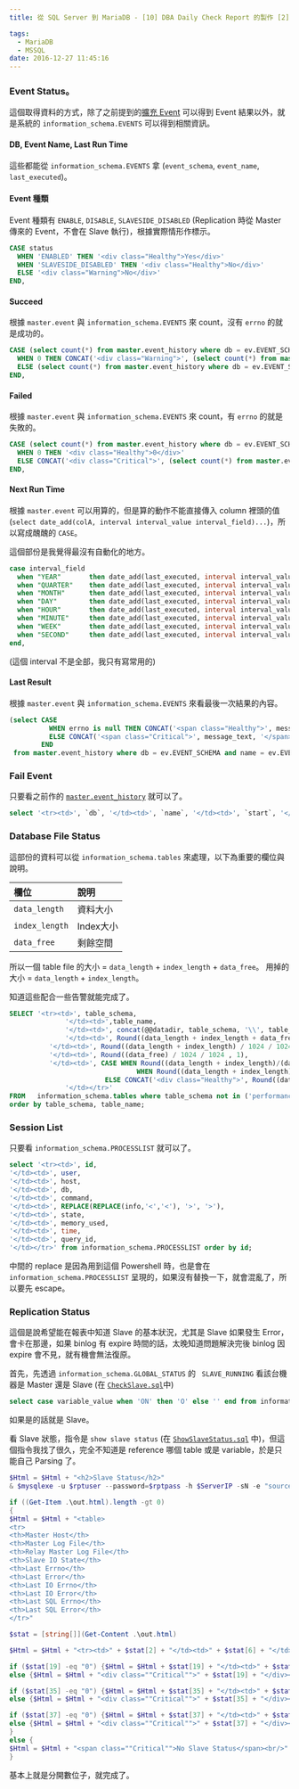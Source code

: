 ```yaml
---
title: 從 SQL Server 到 MariaDB - [10] DBA Daily Check Report 的製作 [2]

tags:
  - MariaDB
  - MSSQL
date: 2016-12-27 11:45:16
---
```


### Event Status。

這個取得資料的方式，除了之前提到的[擴充 Event](https://sujunmin.github.io/blog/2016/09/10/%E5%BE%9E%20SQL%20Server%20%E5%88%B0%20MariaDB%20-%20[4]%20SQL%20Agent%20%E8%88%87%20MariaDB%20Event/)  可以得到 Event 結果以外，就是系統的 `information_schema.EVENTS` 可以得到相關資訊。

#### DB, Event Name, Last Run Time
這些都能從 `information_schema.EVENTS` 拿 (`event_schema`, `event_name`, `last_executed`)。

#### Event 種類
Event 種類有 `ENABLE`, `DISABLE`, `SLAVESIDE_DISABLED` (Replication 時從 Master 傳來的 Event，不會在 Slave 執行)，根據實際情形作標示。

```sql
CASE status 
  WHEN 'ENABLED' THEN '<div class="Healthy">Yes</div>' 
  WHEN 'SLAVESIDE_DISABLED' THEN '<div class="Healthy">No</div>' 
  ELSE '<div class="Warning">No</div>' 
END, 
```

#### Succeed
根據 `master.event` 與 `information_schema.EVENTS` 來 count，沒有 `errno` 的就是成功的。

```sql
CASE (select count(*) from master.event_history where db = ev.EVENT_SCHEMA and name = ev.EVENT_NAME and errno is null and start >= subdate(now(), @NumDays)) 
  WHEN 0 THEN CONCAT('<div class="Warning">', (select count(*) from master.event_history where db = ev.EVENT_SCHEMA and name = ev.EVENT_NAME and errno is null and start >= subdate(now(), @NumDays)), '</div>') 
  ELSE (select count(*) from master.event_history where db = ev.EVENT_SCHEMA and name = ev.EVENT_NAME and errno is null and start >= subdate(now(), @NumDays)) 
END,
```

#### Failed
根據 `master.event` 與 `information_schema.EVENTS` 來 count，有 `errno` 的就是失敗的。

```sql
CASE (select count(*) from master.event_history where db = ev.EVENT_SCHEMA and name = ev.EVENT_NAME and errno is not null and start >= subdate(now(), @NumDays)) 
  WHEN 0 THEN '<div class="Healthy">0</div>' 
  ELSE CONCAT('<div class="Critical">', (select count(*) from master.event_history where db = ev.EVENT_SCHEMA and name = ev.EVENT_NAME and errno is not null and start >= subdate(now(), @NumDays)),'</div>') 
END,
```

#### Next Run Time
根據 `master.event` 可以用算的，但是算的動作不能直接傳入 column 裡頭的值 (`select date_add(colA, interval interval_value interval_field)...`)，所以寫成醜醜的 `CASE`。

這個部份是我覺得最沒有自動化的地方。

```sql
case interval_field
  when "YEAR"	    then date_add(last_executed, interval interval_value YEAR)
  when "QUARTER"	then date_add(last_executed, interval interval_value QUARTER)
  when "MONTH"	    then date_add(last_executed, interval interval_value MONTH)
  when "DAY"	    then date_add(last_executed, interval interval_value DAY)
  when "HOUR"	    then date_add(last_executed, interval interval_value HOUR)
  when "MINUTE"	    then date_add(last_executed, interval interval_value MINUTE)
  when "WEEK"	    then date_add(last_executed, interval interval_value WEEK)
  when "SECOND"	    then date_add(last_executed, interval interval_value SECOND)
end,
```

(這個 interval 不是全部，我只有寫常用的)

#### Last Result
根據 `master.event` 與 `information_schema.EVENTS` 來看最後一次結果的內容。

```sql
(select CASE 
          WHEN errno is null THEN CONCAT('<span class="Healthy">', message_text, '</span>') 
          ELSE CONCAT('<span class="Critical">', message_text, '</span>') 
        END 
 from master.event_history where db = ev.EVENT_SCHEMA and name = ev.EVENT_NAME order by start limit 1),
```

### Fail Event

只要看之前作的 [`master.event_history`](https://sujunmin.github.io/blog/2016/09/10/%E5%BE%9E%20SQL%20Server%20%E5%88%B0%20MariaDB%20-%20[4]%20SQL%20Agent%20%E8%88%87%20MariaDB%20Event/) 就可以了。

```sql
select '<tr><td>', `db`, '</td><td>', `name`, '</td><td>', `start`, '</td><td>', `end`, '</td><td>', `sqlstate`, '</td><td>', `errno` , '</td><td>', `message_text`, '</td><td>', `record_time`, '</td></tr>' from master.event_history where errno is not null and start >= subdate(now(), @NumDays);
```

### Database File Status

這部份的資料可以從 `information_schema.tables` 來處理，以下為重要的欄位與說明。

|欄位|說明|
|:--|:--|
|`data_length`|資料大小|
|`index_length`|Index大小|
|`data_free`|剩餘空間|

所以一個 table file 的大小 = `data_length` + `index_length` + `data_free`。
用掉的大小 = `data_length` + `index_length`。

知道這些配合一些告警就能完成了。

```sql
SELECT '<tr><td>', table_schema, 
              '</td><td>',table_name,
              '</td><td>', concat(@@datadir, table_schema, '\\', table_name, '.*'),
              '</td><td>', Round((data_length + index_length + data_free) / 1024 / 1024 , 1),
 	      '</td><td>', Round((data_length + index_length) / 1024 / 1024 , 1),
 	      '</td><td>', Round((data_free) / 1024 / 1024 , 1),
 	      '</td><td>', CASE WHEN Round((data_length + index_length)/(data_length + index_length + data_free) * 100 , 2) > @CriticalThresholdPCT AND Round((data_length + index_length + data_free) / 1024 / 1024 , 1) > 1 THEN CONCAT('<div class="Critical">', Round((data_length + index_length)/(data_length + index_length + data_free) * 100 , 2),'</div>')
                                WHEN Round((data_length + index_length)/(data_length + index_length + data_free) * 100 , 2) > @WarningThresholdPCT AND Round((data_length + index_length + data_free) / 1024 / 1024 , 1) > 1 THEN CONCAT('<div class="Warning">', Round((data_length + index_length)/(data_length + index_length + data_free) * 100 , 2),'</div>')
		                ELSE CONCAT('<div class="Healthy">', Round((data_length + index_length)/(data_length + index_length + data_free) * 100 , 2),'</div>') END,
              '</td></tr>'
FROM   information_schema.tables where table_schema not in ('performance_schema', 'mysql', 'information_schema')
order by table_schema, table_name;
```

### Session List

只要看 `information_schema.PROCESSLIST` 就可以了。

```sql
select '<tr><td>', id,
'</td><td>', user, 
'</td><td>', host, 
'</td><td>', db, 
'</td><td>', command, 
'</td><td>', REPLACE(REPLACE(info,'<','<'), '>', '>'),
'</td><td>', state, 
'</td><td>', memory_used, 
'</td><td>', time, 
'</td><td>', query_id, 
'</td></tr>' from information_schema.PROCESSLIST order by id;
```

中間的 replace 是因為用到這個 Powershell 時，也是會在 `information_schema.PROCESSLIST` 呈現的，如果沒有替換一下，就會混亂了，所以要先 escape。

### Replication Status

這個是說希望能在報表中知道 Slave 的基本狀況，尤其是 Slave 如果發生 Error，會卡在那邊，如果 binlog 有 expire 時間的話，太晚知道問題解決完後 binlog 因 expire 會不見，就有機會無法復原。

首先，先透過 `information_schema.GLOBAL_STATUS` 的 `
SLAVE_RUNNING` 看該台機器是 Master 還是 Slave (在 [`CheckSlave.sql`](https://github.com/sujunmin/MariaDBDailyCheckScripts/blob/master/CheckSlave.sql)中)

```sql
select case variable_value when 'ON' then 'O' else '' end from information_schema.GLOBAL_STATUS where variable_name='SLAVE_RUNNING';
```

如果是的話就是 Slave。

看 Slave 狀態，指令是 `show slave status` (在 [`ShowSlaveStatus.sql`](https://github.com/sujunmin/MariaDBDailyCheckScripts/blob/master/ShowSlaveStatus.sql) 中)，但這個指令我找了很久，完全不知道是 reference 哪個 table 或是 variable，於是只能自己 Parsing 了。

```powershell
$Html = $Html + "<h2>Slave Status</h2>"
& $mysqlexe -u $rptuser --password=$rptpass -h $ServerIP -sN -e "source .\ShowSlaveStatus.sql" > out.html

if ((Get-Item .\out.html).length -gt 0)
{
$Html = $Html + "<table>
<tr>
<th>Master Host</th>
<th>Master Log File</th>
<th>Relay Master Log File</th>
<th>Slave IO State</th>
<th>Last Errno</th>
<th>Last Error</th>
<th>Last IO Errno</th>
<th>Last IO Error</th>
<th>Last SQL Errno</th>
<th>Last SQL Error</th>
</tr>"

$stat = [string[]](Get-Content .\out.html)

$Html = $Html + "<tr><td>" + $stat[2] + "</td><td>" + $stat[6] + "</td><td>" + $stat[10] + "</td><td>" + $stat[1] + "</td><td>"

if ($stat[19] -eq "0") {$Html = $Html + $stat[19] + "</td><td>" + $stat[20] + "</td><td>"}
else {$Html = $Html + "<div class=""Critical"">" + $stat[19] + "</div></td><td><div class=""Critical"">" + $stat[20] + "</div></td><td>"}

if ($stat[35] -eq "0") {$Html = $Html + $stat[35] + "</td><td>" + $stat[36] + "</td><td>"}
else {$Html = $Html + "<div class=""Critical"">" + $stat[35] + "</div></td><td><div class=""Critical"">" + $stat[36] + "</div></td><td>"}

if ($stat[37] -eq "0") {$Html = $Html + $stat[37] + "</td><td>" + $stat[38] + "</div></td></tr></table>"}
else {$Html = $Html + "<div class=""Critical"">" + $stat[37] + "</div></td><td><div class=""Critical"">" + $stat[38] + "</div></td></tr></table>"}
}
else {
$Html = $Html + "<span class=""Critical"">No Slave Status</span><br/>"
}
```

基本上就是分開數位子，就完成了。
